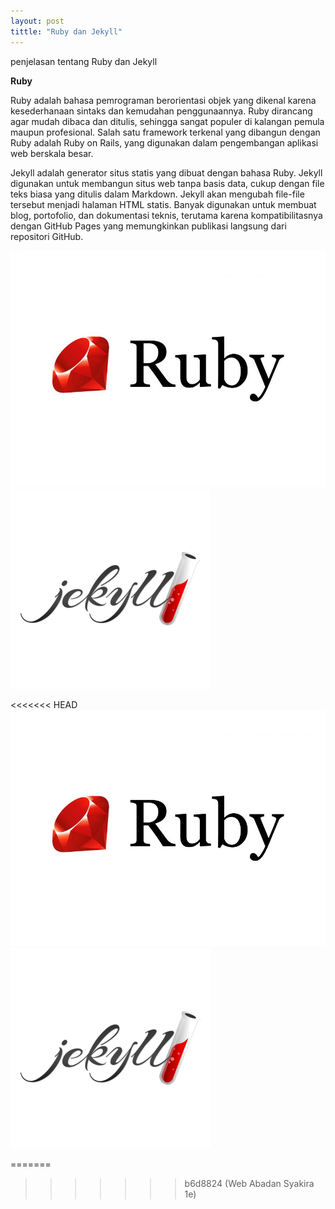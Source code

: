 ```yaml
---
layout: post
tittle: "Ruby dan Jekyll"
---
```


penjelasan tentang Ruby dan Jekyll

<b>Ruby</b> 
<p>
 Ruby adalah bahasa pemrograman berorientasi objek yang dikenal karena kesederhanaan sintaks dan kemudahan penggunaannya. Ruby dirancang agar mudah dibaca dan ditulis, sehingga sangat populer di kalangan pemula maupun profesional. Salah satu framework terkenal yang dibangun dengan Ruby adalah Ruby on Rails, yang digunakan dalam pengembangan aplikasi web berskala besar.
</p>
<p>
  Jekyll adalah generator situs statis yang dibuat dengan bahasa Ruby. Jekyll digunakan untuk membangun situs web tanpa basis data, cukup dengan file teks biasa yang ditulis dalam Markdown. Jekyll akan mengubah file-file tersebut menjadi halaman HTML statis. Banyak digunakan untuk membuat blog, portofolio, dan dokumentasi teknis, terutama karena kompatibilitasnya dengan GitHub Pages yang memungkinkan publikasi langsung dari repositori GitHub.
</p>



![Ruby](/assets/images/ruby.jpg)
![Ruby](/assets/images/jekyll.png)

<<<<<<< HEAD
<img src="assets/images/ruby.jpg" alt="Contoh Gambar" class="gambar-responsive">
<img src="assets/images/jekyll.png" alt="Contoh Gambar" class="gambar-responsive">

=======
>>>>>>> b6d8824 (Web Abadan Syakira 1e)
